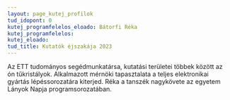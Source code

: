 ```yaml
---
layout: page_kutej_profilok
tud_idopont: 0
kutej_programfelelos_eloado: Bátorfi Réka
kutej_programfelelos: 
kutej_eloado:
tud_title: Kutatók éjszakája 2023
---
```


Az ETT tudományos segédmunkatársa, kutatási területei többek között az ón tűkristályok. Alkalmazott mérnöki tapasztalata a teljes elektronikai gyártás lépéssorozatára kiterjed. 
Réka a tanszék nagykövete az egyetem Lányok Napja programsorozatában.



